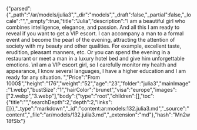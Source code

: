 {"parsed":{"_path":"/ar/models/julia3","_dir":"models","_draft":false,"_partial":false,"_locale":"","_empty":true,"title":"Julia","description":"I am a beautiful girl who combines intelligence, elegance, and passion. And all this I am ready to reveal if you want to get a VIP escort. I can accompany a man to a formal event and become the pearl of the evening, attracting the attention of society with my beauty and other qualities. For example, excellent taste, erudition, pleasant manners, etc. Or you can spend the evening in a restaurant or meet a man in a luxury hotel bed and give him unforgettable emotions. \nI am a VIP escort girl, so I carefully monitor my health and appearance, I know several languages, I have a higher education and I am ready for any situation. ","Price":"From 1000$","height":"176","weight":"52","age":"23","folder":"julia3","mainImage":"1.webp","bustSize":"1","hairColor":"brunet","visa":"europe","images":["2.webp","3.webp"],"body":{"type":"root","children":[],"toc":{"title":"","searchDepth":2,"depth":2,"links":[]}},"_type":"markdown","_id":"content:ar:models:132.julia3.md","_source":"content","_file":"ar/models/132.julia3.md","_extension":"md"},"hash":"Mn2w18fSlx"}